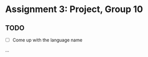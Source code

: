# Assignment 3: Project, Group 10

## TODO

- [ ] Come up with the language name

<!-- TODO: provide the project description -->
...
